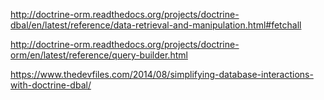 http://doctrine-orm.readthedocs.org/projects/doctrine-dbal/en/latest/reference/data-retrieval-and-manipulation.html#fetchall

http://doctrine-orm.readthedocs.org/projects/doctrine-orm/en/latest/reference/query-builder.html

https://www.thedevfiles.com/2014/08/simplifying-database-interactions-with-doctrine-dbal/



